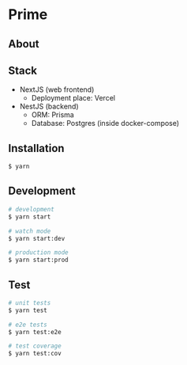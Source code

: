 # Prime

## About

## Stack
- NextJS (web frontend)
  - Deployment place: Vercel
- NestJS (backend)
  - ORM: Prisma
  - Database: Postgres (inside docker-compose)

## Installation

```bash
$ yarn
```

## Development

```bash
# development
$ yarn start

# watch mode
$ yarn start:dev

# production mode
$ yarn start:prod
```

## Test

```bash
# unit tests
$ yarn test

# e2e tests
$ yarn test:e2e

# test coverage
$ yarn test:cov
```

